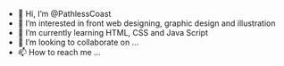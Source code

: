 - 👋 Hi, I’m @PathlessCoast
- 👀 I’m interested in front web designing, graphic design and illustration
- 🌱 I’m currently learning HTML, CSS and Java Script
- 💞️ I’m looking to collaborate on ...
- 📫 How to reach me ...

<!---
PathlessCoast/PathlessCoast is a ✨ special ✨ repository because its `README.md` (this file) appears on your GitHub profile.
You can click the Preview link to take a look at your changes.
--->
